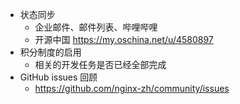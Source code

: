 * 状态同步
  * 企业邮件、邮件列表、哔哩哔哩
  * 开源中国 https://my.oschina.net/u/4580897
* 积分制度的启用
  * 相关的开发任务是否已经全部完成
* GitHub issues 回顾
  * https://github.com/nginx-zh/community/issues

